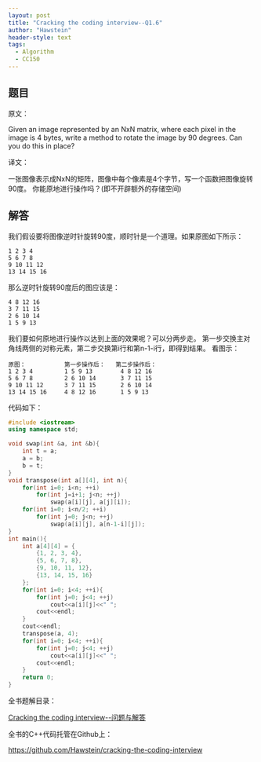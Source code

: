 ```yaml
---
layout: post
title: "Cracking the coding interview--Q1.6"
author: "Hawstein"
header-style: text
tags:
  - Algorithm
  - CC150
---
```


## 题目

原文：

Given an image represented by an NxN matrix, where each pixel in the 
image is 4 bytes, write a method to rotate the image by 90 degrees. 
Can you do this in place?

译文：

一张图像表示成NxN的矩阵，图像中每个像素是4个字节，写一个函数把图像旋转90度。
你能原地进行操作吗？(即不开辟额外的存储空间)

## 解答

我们假设要将图像逆时针旋转90度，顺时针是一个道理。如果原图如下所示：

	1 2 3 4 
	5 6 7 8 
	9 10 11 12 
	13 14 15 16
	
那么逆时针旋转90度后的图应该是：

	4 8 12 16 
	3 7 11 15 
	2 6 10 14 
	1 5 9 13

我们要如何原地进行操作以达到上面的效果呢？可以分两步走。
第一步交换主对角线两侧的对称元素，第二步交换第i行和第n-1-i行，即得到结果。
看图示：

	原图：           第一步操作后：	第二步操作后：
	1 2 3 4 		1 5 9 13		4 8 12 16
	5 6 7 8 		2 6 10 14		3 7 11 15
	9 10 11 12 		3 7 11 15		2 6 10 14
	13 14 15 16		4 8 12 16		1 5 9 13
	
代码如下：

```cpp
#include <iostream>
using namespace std;

void swap(int &a, int &b){
    int t = a;
    a = b;
    b = t;
}
void transpose(int a[][4], int n){
    for(int i=0; i<n; ++i)
        for(int j=i+1; j<n; ++j)
            swap(a[i][j], a[j][i]);
    for(int i=0; i<n/2; ++i)
        for(int j=0; j<n; ++j)
            swap(a[i][j], a[n-1-i][j]);
}
int main(){
    int a[4][4] = {
        {1, 2, 3, 4},
        {5, 6, 7, 8},
        {9, 10, 11, 12},
        {13, 14, 15, 16}
    };
    for(int i=0; i<4; ++i){
        for(int j=0; j<4; ++j)
            cout<<a[i][j]<<" ";
        cout<<endl;
    }
    cout<<endl;
    transpose(a, 4);
    for(int i=0; i<4; ++i){
        for(int j=0; j<4; ++j)
            cout<<a[i][j]<<" ";
        cout<<endl;
    }
    return 0;
}
```


全书题解目录：

[Cracking the coding interview--问题与解答](/2013/03/14/ctci-solutions-contents/)

全书的C++代码托管在Github上：

<https://github.com/Hawstein/cracking-the-coding-interview>

